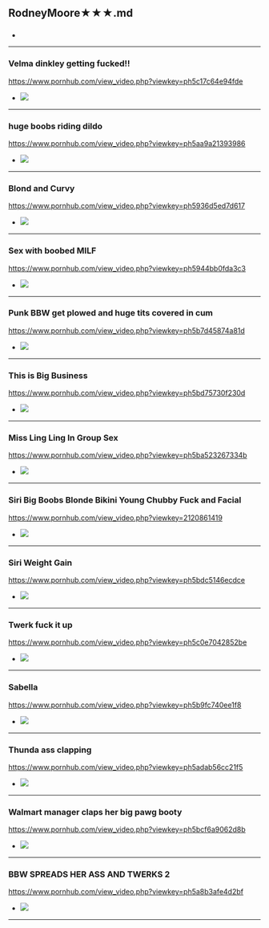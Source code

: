 ## RodneyMoore★★★.md
### 

- ![]()
---
### Velma dinkley getting fucked!!
https://www.pornhub.com/view_video.php?viewkey=ph5c17c64e94fde
- ![](https://ci.phncdn.com/videos/201812/17/197183231/original/(m=ecuKGgaaaa)(mh=MYM0-iQW5iD7Y3b1)13.jpg)
---
### huge boobs riding dildo
https://www.pornhub.com/view_video.php?viewkey=ph5aa9a21393986
- ![](https://di.phncdn.com/videos/201803/14/158158582/original/(m=ecuKGgaaaa)(mh=Q8uEqulcM0i--Tsn)9.jpg)
---
### Blond and Curvy
https://www.pornhub.com/view_video.php?viewkey=ph5936d5ed7d617
- ![](https://di.phncdn.com/videos/201706/06/119369321/original/(m=ecuKGgaaaa)(mh=zGQ3joFxIPhyKpM_)5.jpg)
---
### Sex with boobed MILF
https://www.pornhub.com/view_video.php?viewkey=ph5944bb0fda3c3
- ![](https://ci.phncdn.com/videos/201706/17/120759032/original/(m=ecuKGgaaaa)(mh=v22QuxQG3TVdVOK9)10.jpg)
---
### Punk BBW get plowed and huge tits covered in cum
https://www.pornhub.com/view_video.php?viewkey=ph5b7d45874a81d
- ![](https://di.phncdn.com/videos/201808/22/179663891/original/(m=ecuKGgaaaa)(mh=_6Ar-CiOFe7ln47L)6.jpg)
---
### This is Big Business
https://www.pornhub.com/view_video.php?viewkey=ph5bd75730f230d
- ![](https://di.phncdn.com/videos/201810/29/189678211/original/(m=ecuKGgaaaa)(mh=LGi14_VufieIUCof)4.jpg)
---
### Miss Ling Ling In Group Sex
https://www.pornhub.com/view_video.php?viewkey=ph5ba523267334b
- ![](https://di.phncdn.com/videos/201809/21/183975841/original/(m=ecuKGgaaaa)(mh=E0h7w0J-qOElGlhD)15.jpg)
---
### Siri Big Boobs Blonde Bikini Young Chubby Fuck and Facial
https://www.pornhub.com/view_video.php?viewkey=2120861419
- ![](https://ci.phncdn.com/videos/201501/07/37127301/original/(m=ecuKGgaaaa)(mh=lzka_f6roej0baOB)4.jpg)
---
### Siri Weight Gain
https://www.pornhub.com/view_video.php?viewkey=ph5bdc5146ecdce
- ![](https://ci.phncdn.com/videos/201811/02/190219281/original/(m=ecuKGgaaaa)(mh=YutboV89ceBnUeq1)11.jpg)
---
### Twerk fuck it up
https://www.pornhub.com/view_video.php?viewkey=ph5c0e7042852be
- ![](https://ci.phncdn.com/videos/201812/10/196043621/original/(m=ecuKGgaaaa)(mh=hOmH7AcatJoWdy-8)6.jpg)
---
### Sabella
https://www.pornhub.com/view_video.php?viewkey=ph5b9fc740ee1f8
- ![](https://di.phncdn.com/videos/201809/17/183370141/original/(m=ecuKGgaaaa)(mh=DwGVa6nmbExuI5ph)5.jpg)
---
### Thunda ass clapping
https://www.pornhub.com/view_video.php?viewkey=ph5adab56cc21f5
- ![](https://ci.phncdn.com/videos/201804/21/162893852/original/(m=ecuKGgaaaa)(mh=RSYoDYIVR-ZRYKeV)9.jpg)
---
### Walmart manager claps her big pawg booty
https://www.pornhub.com/view_video.php?viewkey=ph5bcf6a9062d8b
- ![](https://ci.phncdn.com/videos/201810/23/188794891/original/(m=ecuKGgaaaa)(mh=4wi_KBllDbd3uFhI)2.jpg)
---
### BBW SPREADS HER ASS AND TWERKS 2
https://www.pornhub.com/view_video.php?viewkey=ph5a8b3afe4d2bf
- ![](https://ci.phncdn.com/videos/201802/19/155268122/original/(m=ecuKGgaaaa)(mh=8uqYlSSZ5rySPCIs)2.jpg)
---
